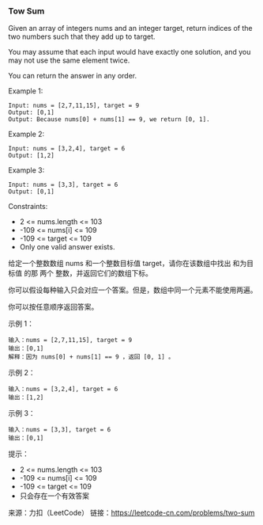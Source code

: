 ### Tow Sum

Given an array of integers nums and an integer target, return indices of the two numbers such that they add up to target.

You may assume that each input would have exactly one solution, and you may not use the same element twice.

You can return the answer in any order.

 

Example 1:

```
Input: nums = [2,7,11,15], target = 9
Output: [0,1]
Output: Because nums[0] + nums[1] == 9, we return [0, 1].
```



Example 2:

```
Input: nums = [3,2,4], target = 6
Output: [1,2]
```



Example 3:

```
Input: nums = [3,3], target = 6
Output: [0,1]
```




Constraints:

* 2 <= nums.length <= 103
* -109 <= nums[i] <= 109
* -109 <= target <= 109
* Only one valid answer exists.





给定一个整数数组 nums 和一个整数目标值 target，请你在该数组中找出 和为目标值 的那 两个 整数，并返回它们的数组下标。

你可以假设每种输入只会对应一个答案。但是，数组中同一个元素不能使用两遍。

你可以按任意顺序返回答案。

示例 1：

```
输入：nums = [2,7,11,15], target = 9
输出：[0,1]
解释：因为 nums[0] + nums[1] == 9 ，返回 [0, 1] 。
```

示例 2：

```
输入：nums = [3,2,4], target = 6
输出：[1,2]
```

示例 3：

```
输入：nums = [3,3], target = 6
输出：[0,1]
```




提示：

* 2 <= nums.length <= 103
* -109 <= nums[i] <= 109
* -109 <= target <= 109
* 只会存在一个有效答案



来源：力扣（LeetCode）
链接：https://leetcode-cn.com/problems/two-sum

